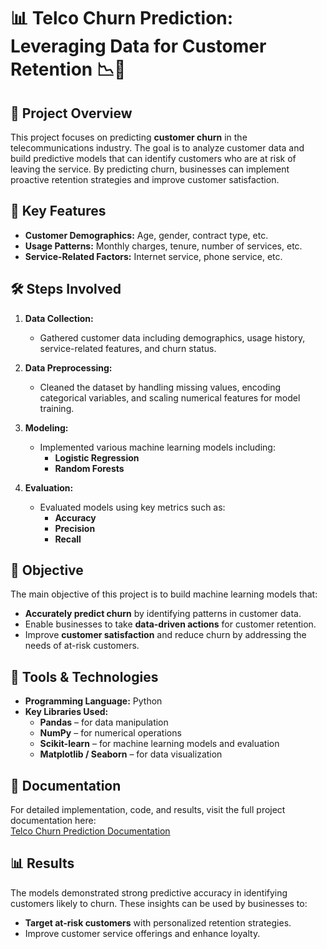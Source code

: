 # 📊 **Telco Churn Prediction: Leveraging Data for Customer Retention** 📉📱

## 🚀 Project Overview
This project focuses on predicting **customer churn** in the telecommunications industry. The goal is to analyze customer data and build predictive models that can identify customers who are at risk of leaving the service. By predicting churn, businesses can implement proactive retention strategies and improve customer satisfaction.

## 🔑 Key Features
- **Customer Demographics:** Age, gender, contract type, etc.
- **Usage Patterns:** Monthly charges, tenure, number of services, etc.
- **Service-Related Factors:** Internet service, phone service, etc.

## 🛠 Steps Involved
1. **Data Collection:**  
   - Gathered customer data including demographics, usage history, service-related features, and churn status.

2. **Data Preprocessing:**  
   - Cleaned the dataset by handling missing values, encoding categorical variables, and scaling numerical features for model training.

3. **Modeling:**  
   - Implemented various machine learning models including:  
     - **Logistic Regression**
     - **Random Forests**

4. **Evaluation:**  
   - Evaluated models using key metrics such as:
     - **Accuracy**
     - **Precision**
     - **Recall**

## 🎯 Objective
The main objective of this project is to build machine learning models that:
- **Accurately predict churn** by identifying patterns in customer data.
- Enable businesses to take **data-driven actions** for customer retention.
- Improve **customer satisfaction** and reduce churn by addressing the needs of at-risk customers.

## 🧰 Tools & Technologies
- **Programming Language:** Python
- **Key Libraries Used:**
  - **Pandas** – for data manipulation
  - **NumPy** – for numerical operations
  - **Scikit-learn** – for machine learning models and evaluation
  - **Matplotlib / Seaborn** – for data visualization

## 📖 Documentation
For detailed implementation, code, and results, visit the full project documentation here:  
[Telco Churn Prediction Documentation](https://abienugraha.my.canva.site/telco-churn-prediction)

## 📊 Results
The models demonstrated strong predictive accuracy in identifying customers likely to churn. These insights can be used by businesses to:
- **Target at-risk customers** with personalized retention strategies.
- Improve customer service offerings and enhance loyalty.